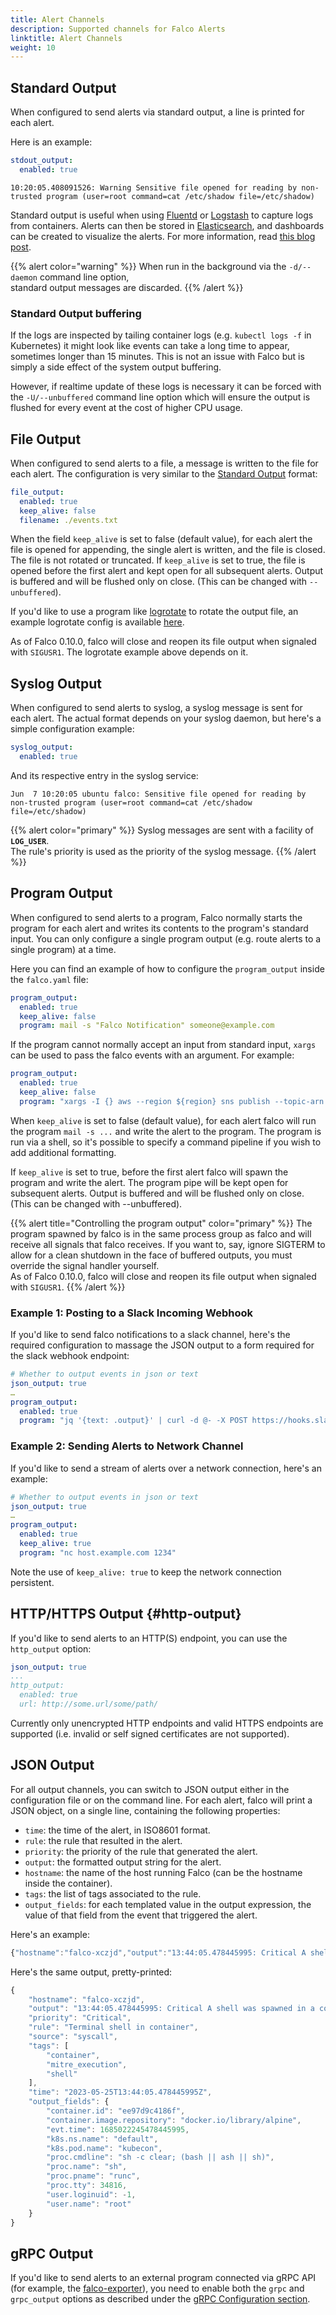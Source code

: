 ```yaml
---
title: Alert Channels
description: Supported channels for Falco Alerts
linktitle: Alert Channels
weight: 10
---
```


## Standard Output

When configured to send alerts via standard output, a line is printed for each alert. 

Here is an example:

```yaml
stdout_output:
  enabled: true
```

```
10:20:05.408091526: Warning Sensitive file opened for reading by non-trusted program (user=root command=cat /etc/shadow file=/etc/shadow)
```
Standard output is useful when using [Fluentd](https://www.fluentd.org/) or [Logstash](https://www.elastic.co/logstash/) to capture logs from containers. Alerts can then be stored in [Elasticsearch](https://www.elastic.co/elasticsearch/), and dashboards can be created to visualize the alerts. For more information, read [this blog post](https://sysdig.com/blog/kubernetes-security-logging-fluentd-falco/).

{{% alert color="warning" %}}
When run in the background via the `-d/--daemon` command line option,\
standard output messages are discarded.
{{% /alert %}}

### Standard Output buffering

If the logs are inspected by tailing container logs (e.g. `kubectl logs -f` in Kubernetes) it might look like events can take a long time to appear, sometimes longer than 15 minutes. This is not an issue with Falco but is simply a side effect of the system output buffering. 

However, if realtime update of these logs is necessary it can be forced
with the `-U/--unbuffered` command line option which will ensure the output is flushed for every event at the cost of higher CPU usage.

## File Output

When configured to send alerts to a file, a message is written to the file for each alert. The configuration is very similar to the [Standard Output](/docs/alerts/channels/#standard-output) format:

```yaml
file_output:
  enabled: true
  keep_alive: false
  filename: ./events.txt
```

When the field `keep_alive` is set to false (default value), for each alert the file is opened for appending, the single alert is written, and the file is closed. The file is not rotated or truncated. If `keep_alive` is set to true, the file is opened before the first alert and kept open for all subsequent alerts. Output is buffered and will be flushed only on close. (This can be changed with `--unbuffered`).

If you'd like to use a program like [logrotate](https://github.com/logrotate/logrotate) to rotate the output file, an example logrotate config is available [here](https://github.com/falcosecurity/falco/blob/ffd8747ec0943db2546c3270826e1700dc4df75f/examples/logrotate/falco).

As of Falco 0.10.0, falco will close and reopen its file output when signaled with `SIGUSR1`. The logrotate example above depends on it.

## Syslog Output

When configured to send alerts to syslog, a syslog message is sent for each alert. The actual format depends on your syslog daemon, but here's a simple configuration example:

```yaml
syslog_output:
  enabled: true
```

And its respective entry in the syslog service:

```
Jun  7 10:20:05 ubuntu falco: Sensitive file opened for reading by non-trusted program (user=root command=cat /etc/shadow file=/etc/shadow)
```

{{% alert color="primary" %}}
Syslog messages are sent with a facility of **`LOG_USER`**.\
The rule's priority is used as the priority of the syslog message.
{{% /alert %}}

## Program Output

When configured to send alerts to a program, Falco normally starts the program for each alert and writes its contents to the program's standard input. You can only configure a single program output (e.g. route alerts to a single program) at a time.

Here you can find an example of how to configure the `program_output` inside the `falco.yaml` file:

```yaml
program_output:
  enabled: true
  keep_alive: false
  program: mail -s "Falco Notification" someone@example.com
```

If the program cannot normally accept an input from standard input, `xargs` can be used to pass the falco events with an argument. For example:

```yaml
program_output:
  enabled: true
  keep_alive: false
  program: "xargs -I {} aws --region ${region} sns publish --topic-arn ${falco_sns_arn} --message {}"
```

When `keep_alive` is set to false (default value), for each alert falco will run the program `mail -s ...` and write the alert to the program. The program is run via a shell, so it's possible to specify a command pipeline if you wish to add additional formatting.

If `keep_alive` is set to true, before the first alert falco will spawn the program and write the alert. The program pipe will be kept open for subsequent alerts.  Output is buffered and will be flushed only on close. (This can be changed with --unbuffered).

{{% alert title="Controlling the program output" color="primary" %}}
The program spawned by falco is in the same process group as falco and will receive all signals that falco receives. If you want to, say, ignore SIGTERM to allow for a clean shutdown in the face of buffered outputs, you must override the signal handler yourself.
\
As of Falco 0.10.0, falco will close and reopen its file output when signaled with `SIGUSR1`.
{{% /alert %}}


### Example 1: Posting to a Slack Incoming Webhook

If you'd like to send falco notifications to a slack channel, here's the required configuration to massage the JSON output to a form required for the slack webhook endpoint:

```yaml
# Whether to output events in json or text
json_output: true
…
program_output:
  enabled: true
  program: "jq '{text: .output}' | curl -d @- -X POST https://hooks.slack.com/services/XXX"
```

### Example 2: Sending Alerts to Network Channel

If you'd like to send a stream of alerts over a network connection, here's an example:

```yaml
# Whether to output events in json or text
json_output: true
…
program_output:
  enabled: true
  keep_alive: true
  program: "nc host.example.com 1234"
```

Note the use of `keep_alive: true` to keep the network connection persistent.

## HTTP/HTTPS Output {#http-output}

If you'd like to send alerts to an HTTP(S) endpoint, you can use the `http_output` option:

```yaml
json_output: true
...
http_output:
  enabled: true
  url: http://some.url/some/path/
```

Currently only unencrypted HTTP endpoints and valid HTTPS endpoints are supported (i.e. invalid or self signed certificates are not supported).

## JSON Output

For all output channels, you can switch to JSON output either in the configuration file or on the command line. For each alert, falco will print a JSON object, on a single line, containing the following properties:

* `time`: the time of the alert, in ISO8601 format.
* `rule`: the rule that resulted in the alert.
* `priority`: the priority of the rule that generated the alert.
* `output`: the formatted output string for the alert.
* `hostname`: the name of the host running Falco (can be the hostname inside the container).
* `tags`: the list of tags associated to the rule.
* `output_fields`: for each templated value in the output expression, the value of that field from the event that triggered the alert.

Here's an example:

```javascript
{"hostname":"falco-xczjd","output":"13:44:05.478445995: Critical A shell was spawned in a container with an attached terminal (user=root user_loginuid=-1 k8s.ns=default k8s.pod=kubecon container=ee97d9c4186f shell=sh parent=runc cmdline=sh -c clear; (bash || ash || sh) terminal=34816 container_id=ee97d9c4186f image=docker.io/library/alpine)","priority":"Critical","rule":"Terminal shell in container","source":"syscall","tags":["container","mitre_execution","shell"],"time":"2023-05-25T13:44:05.478445995Z", "output_fields": {"container.id":"ee97d9c4186f","container.image.repository":"docker.io/library/alpine","evt.time":1685022245478445995,"k8s.ns.name":"default","k8s.pod.name":"kubecon","proc.cmdline":"sh -c clear; (bash || ash || sh)","proc.name":"sh","proc.pname":"runc","proc.tty":34816,"user.loginuid":-1,"user.name":"root"}}
```

Here's the same output, pretty-printed:

```javascript
{
    "hostname": "falco-xczjd",
    "output": "13:44:05.478445995: Critical A shell was spawned in a container with an attached terminal (user=root user_loginuid=-1 k8s.ns=default k8s.pod=kubecon container=ee97d9c4186f shell=sh parent=runc cmdline=sh -c clear; (bash || ash || sh) terminal=34816 container_id=ee97d9c4186f image=docker.io/library/alpine)",
    "priority": "Critical",
    "rule": "Terminal shell in container",
    "source": "syscall",
    "tags": [
        "container",
        "mitre_execution",
        "shell"
    ],
    "time": "2023-05-25T13:44:05.478445995Z",
    "output_fields": {
        "container.id": "ee97d9c4186f",
        "container.image.repository": "docker.io/library/alpine",
        "evt.time": 1685022245478445995,
        "k8s.ns.name": "default",
        "k8s.pod.name": "kubecon",
        "proc.cmdline": "sh -c clear; (bash || ash || sh)",
        "proc.name": "sh",
        "proc.pname": "runc",
        "proc.tty": 34816,
        "user.loginuid": -1,
        "user.name": "root"
    }
}
```

## gRPC Output

If you'd like to send alerts to an external program connected via gRPC API (for example, the [falco-exporter](https://github.com/falcosecurity/falco-exporter)), you need to enable both the `grpc` and `grpc_output` options as described under the [gRPC Configuration section](/docs/grpc/#configuration).

